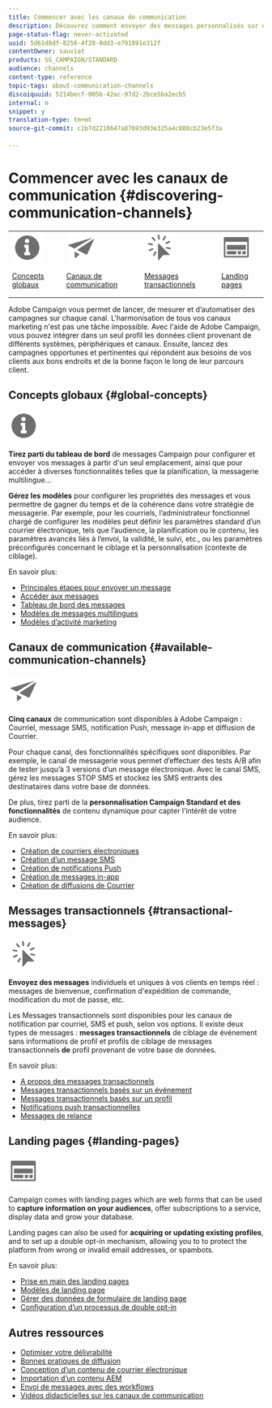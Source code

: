 ```yaml
---
title: Commencer avec les canaux de communication
description: Découvrez comment envoyer des messages personnalisés sur divers canaux et créer des campagnes cross-canal pour mieux cibler vos destinataires.
page-status-flag: never-activated
uuid: 5d61d8df-8256-4f28-8dd3-e791891e312f
contentOwner: sauviat
products: SG_CAMPAIGN/STANDARD
audience: channels
content-type: reference
topic-tags: about-communication-channels
discoiquuid: 5214becf-005b-42ac-97d2-2bce5ba2ecb5
internal: n
snippet: y
translation-type: tm+mt
source-git-commit: c1b7d2210647a87693d93e325a4c888cb23e5f3a

---
```



# Commencer avec les canaux de communication {#discovering-communication-channels}

<table>
<tr>
<td><img src="assets/do-not-localize/icon_concepts.svg" width="60px"><p><a href="#global-concepts">Concepts globaux</a></p></td>
<td><img src="assets/do-not-localize/icon_channels.svg" width="60px"><p><a href="#available-communication-channels">Canaux de communication</a></p></td>
<td><img src="assets/do-not-localize/icon_transactional.svg" width="60px"><p><a href="#transactional-messages">Messages transactionnels</a></p></td>
<td><img src="assets/do-not-localize/icon_landing.svg" width="60px"><p><a href="#landing-pages">Landing pages</a></p></td></tr>
</table>

Adobe Campaign vous permet de lancer, de mesurer et d’automatiser des campagnes sur chaque canal.
L&#39;harmonisation de tous vos canaux marketing n&#39;est pas une tâche impossible. Avec l&#39;aide de Adobe Campaign, vous pouvez intégrer dans un seul profil les données client provenant de différents systèmes, périphériques et canaux. Ensuite, lancez des campagnes opportunes et pertinentes qui répondent aux besoins de vos clients aux bons endroits et de la bonne façon le long de leur parcours client.

## Concepts globaux {#global-concepts}

<img src="assets/do-not-localize/icon_concepts.svg" width="60px">

**Tirez parti du tableau de bord** de messages Campaign pour configurer et envoyer vos messages à partir d&#39;un seul emplacement, ainsi que pour accéder à diverses fonctionnalités telles que la planification, la messagerie multilingue...

**Gérez les modèles** pour configurer les propriétés des messages et vous permettre de gagner du temps et de la cohérence dans votre stratégie de messagerie. Par exemple, pour les courriels, l’administrateur fonctionnel chargé de configurer les modèles peut définir les paramètres standard d’un courrier électronique, tels que l’audience, la planification ou le contenu, les paramètres avancés liés à l’envoi, la validité, le suivi, etc., ou les paramètres préconfigurés concernant le ciblage et la personnalisation (contexte de ciblage).

En savoir plus:

* [Principales étapes pour envoyer un message](../../channels/using/key-steps-to-send-a-message.md)
* [Accéder aux messages](../../channels/using/accessing-messages.md)
* [Tableau de bord des messages](../../channels/using/message-dashboard.md)
* [Modèles de messages multilingues](../../channels/using/multilingual-messages-template.md)
* [Modèles d’activité marketing](../../start/using/marketing-activity-templates.md)

## Canaux de communication {#available-communication-channels}

<img src="assets/do-not-localize/icon_channels.svg"  width="60px">

**Cinq canaux** de communication sont disponibles à Adobe Campaign : Courriel, message SMS, notification Push, message in-app et diffusion de Courrier.

Pour chaque canal, des fonctionnalités spécifiques sont disponibles. Par exemple, le canal de messagerie vous permet d’effectuer des tests A/B afin de tester jusqu’à 3 versions d’un message électronique. Avec le canal SMS, gérez les messages STOP SMS et stockez les SMS entrants des destinataires dans votre base de données.

De plus, tirez parti de la **personnalisation Campaign Standard et des fonctionnalités** de contenu dynamique pour capter l’intérêt de votre audience.

En savoir plus:

* [Création de courriers électroniques](../../channels/using/about-emails.md)
* [Création d’un message SMS](../../channels/using/about-sms-messages.md)
* [Création de notifications Push](../../channels/using/about-push-notifications.md)
* [Création de messages in-app](../../channels/using/about-in-app-messaging.md)
* [Création de diffusions de Courrier](../../channels/using/about-direct-mail.md)

## Messages transactionnels {#transactional-messages}

<img src="assets/do-not-localize/icon_transactional.svg" width="60px">

**Envoyez des messages** individuels et uniques à vos clients en temps réel : messages de bienvenue, confirmation d&#39;expédition de commande, modification du mot de passe, etc.

Les Messages transactionnels sont disponibles pour les canaux de notification par courriel, SMS et push, selon vos options. Il existe deux types de messages : **messages transactionnels** de ciblage de événement sans informations de profil et profils de ciblage de messages transactionnels **de** profil provenant de votre base de données.

En savoir plus:

* [A propos des messages transactionnels](../../channels/using/about-transactional-messaging.md)
* [Messages transactionnels basés sur un événement](../../channels/using/event-transactional-messages.md)
* [Messages transactionnels basés sur un profil](../../channels/using/profile-transactional-messages.md)
* [Notifications push transactionnelles](../../channels/using/transactional-push-notifications.md)
* [Messages de relance](../../channels/using/follow-up-messages.md)

## Landing pages {#landing-pages}

<img src="assets/do-not-localize/icon_landing.svg" width="60px">

Campaign comes with landing pages which are web forms that can be used to **capture information on your audiences**, offer subscriptions to a service, display data and grow your database.

Landing pages can also be used for **acquiring or updating existing profiles**, and to set up a double opt-in mechanism, allowing you to to protect the platform from wrong or invalid email addresses, or spambots.

En savoir plus:

* [Prise en main des landing pages](../../channels/using/getting-started-with-landing-pages.md)
* [Modèles de landing page](../../channels/using/landing-page-templates.md)
* [Gérer des données de formulaire de landing page](../../channels/using/managing-landing-page-form-data.md)
* [Configuration d’un processus de double opt-in](../../channels/using/setting-up-a-double-opt-in-process.md)

## Autres ressources

* [Optimiser votre délivrabilité](../../sending/using/about-deliverability.md)
* [Bonnes pratiques de diffusion](https://helpx.adobe.com/fr/campaign/kb/delivery-best-practices.html)
* [Conception d’un contenu de courrier électronique](../../designing/using/designing-content-in-adobe-campaign.md)
* [Importation d’un contenu AEM](../../integrating/using/creating-email-experience-manager.md)
* [Envoi de messages avec des workflows](../../automating/using/about-channel-activities.md)
* [Vidéos didacticielles sur les canaux de communication](https://docs.adobe.com/content/help/en/campaign-standard-learn/tutorials/communication-channels/email/create-email-from-homepage.html)
